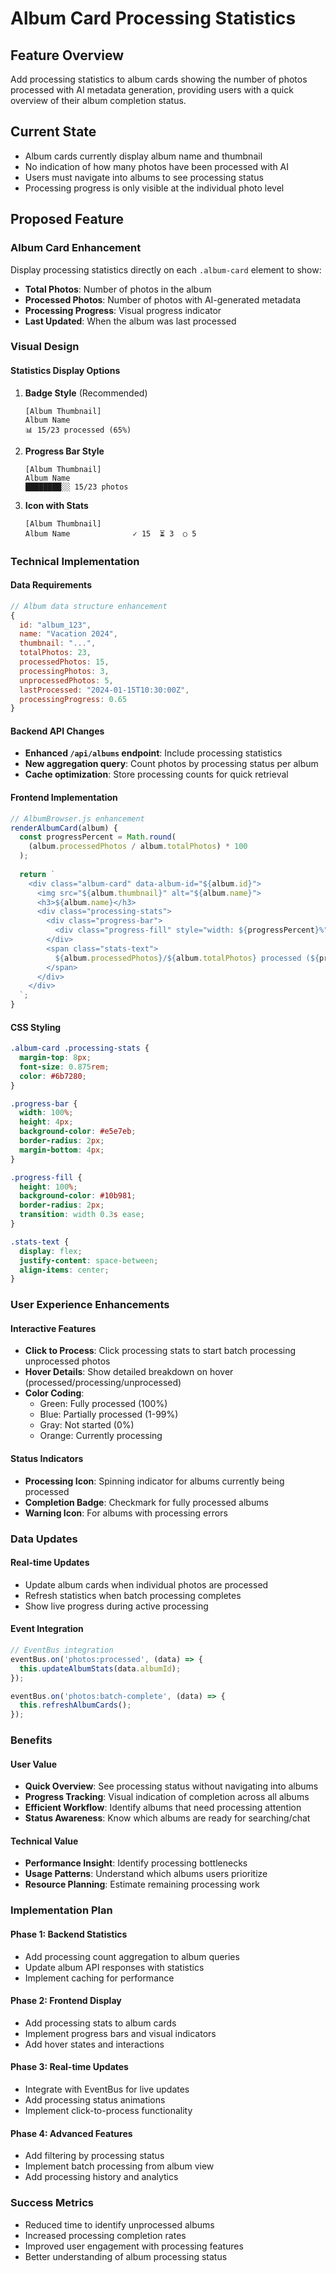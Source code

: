 # Album Card Processing Statistics

## Feature Overview
Add processing statistics to album cards showing the number of photos processed with AI metadata generation, providing users with a quick overview of their album completion status.

## Current State
- Album cards currently display album name and thumbnail
- No indication of how many photos have been processed with AI
- Users must navigate into albums to see processing status
- Processing progress is only visible at the individual photo level

## Proposed Feature

### Album Card Enhancement
Display processing statistics directly on each `.album-card` element to show:
- **Total Photos**: Number of photos in the album
- **Processed Photos**: Number of photos with AI-generated metadata
- **Processing Progress**: Visual progress indicator
- **Last Updated**: When the album was last processed

### Visual Design

#### Statistics Display Options
1. **Badge Style** (Recommended)
   ```
   [Album Thumbnail]
   Album Name
   📊 15/23 processed (65%)
   ```

2. **Progress Bar Style**
   ```
   [Album Thumbnail]
   Album Name
   ████████░░ 15/23 photos
   ```

3. **Icon with Stats**
   ```
   [Album Thumbnail]
   Album Name              ✓ 15  ⏳ 3  ○ 5
   ```

### Technical Implementation

#### Data Requirements
```javascript
// Album data structure enhancement
{
  id: "album_123",
  name: "Vacation 2024",
  thumbnail: "...",
  totalPhotos: 23,
  processedPhotos: 15,
  processingPhotos: 3,
  unprocessedPhotos: 5,
  lastProcessed: "2024-01-15T10:30:00Z",
  processingProgress: 0.65
}
```

#### Backend API Changes
- **Enhanced `/api/albums` endpoint**: Include processing statistics
- **New aggregation query**: Count photos by processing status per album
- **Cache optimization**: Store processing counts for quick retrieval

#### Frontend Implementation
```javascript
// AlbumBrowser.js enhancement
renderAlbumCard(album) {
  const progressPercent = Math.round(
    (album.processedPhotos / album.totalPhotos) * 100
  );
  
  return `
    <div class="album-card" data-album-id="${album.id}">
      <img src="${album.thumbnail}" alt="${album.name}">
      <h3>${album.name}</h3>
      <div class="processing-stats">
        <div class="progress-bar">
          <div class="progress-fill" style="width: ${progressPercent}%"></div>
        </div>
        <span class="stats-text">
          ${album.processedPhotos}/${album.totalPhotos} processed (${progressPercent}%)
        </span>
      </div>
    </div>
  `;
}
```

#### CSS Styling
```css
.album-card .processing-stats {
  margin-top: 8px;
  font-size: 0.875rem;
  color: #6b7280;
}

.progress-bar {
  width: 100%;
  height: 4px;
  background-color: #e5e7eb;
  border-radius: 2px;
  margin-bottom: 4px;
}

.progress-fill {
  height: 100%;
  background-color: #10b981;
  border-radius: 2px;
  transition: width 0.3s ease;
}

.stats-text {
  display: flex;
  justify-content: space-between;
  align-items: center;
}
```

### User Experience Enhancements

#### Interactive Features
- **Click to Process**: Click processing stats to start batch processing unprocessed photos
- **Hover Details**: Show detailed breakdown on hover (processed/processing/unprocessed)
- **Color Coding**: 
  - Green: Fully processed (100%)
  - Blue: Partially processed (1-99%)
  - Gray: Not started (0%)
  - Orange: Currently processing

#### Status Indicators
- **Processing Icon**: Spinning indicator for albums currently being processed
- **Completion Badge**: Checkmark for fully processed albums
- **Warning Icon**: For albums with processing errors

### Data Updates

#### Real-time Updates
- Update album cards when individual photos are processed
- Refresh statistics when batch processing completes
- Show live progress during active processing

#### Event Integration
```javascript
// EventBus integration
eventBus.on('photos:processed', (data) => {
  this.updateAlbumStats(data.albumId);
});

eventBus.on('photos:batch-complete', (data) => {
  this.refreshAlbumCards();
});
```

### Benefits

#### User Value
- **Quick Overview**: See processing status without navigating into albums
- **Progress Tracking**: Visual indication of completion across all albums
- **Efficient Workflow**: Identify albums that need processing attention
- **Status Awareness**: Know which albums are ready for searching/chat

#### Technical Value
- **Performance Insight**: Identify processing bottlenecks
- **Usage Patterns**: Understand which albums users prioritize
- **Resource Planning**: Estimate remaining processing work

### Implementation Plan

#### Phase 1: Backend Statistics
- Add processing count aggregation to album queries
- Update album API responses with statistics
- Implement caching for performance

#### Phase 2: Frontend Display
- Add processing stats to album cards
- Implement progress bars and visual indicators
- Add hover states and interactions

#### Phase 3: Real-time Updates
- Integrate with EventBus for live updates
- Add processing status animations
- Implement click-to-process functionality

#### Phase 4: Advanced Features
- Add filtering by processing status
- Implement batch processing from album view
- Add processing history and analytics

### Success Metrics
- Reduced time to identify unprocessed albums
- Increased processing completion rates
- Improved user engagement with processing features
- Better understanding of album processing status